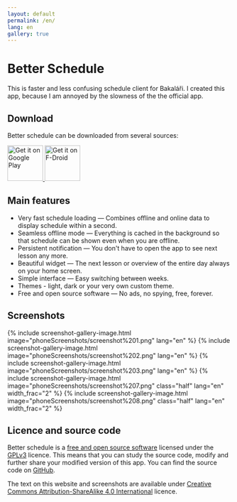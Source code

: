 ```yaml
---
layout: default
permalink: /en/
lang: en
gallery: true
---
```


# Better Schedule

This is faster and less confusing schedule client for Bakaláři. I created this app,
because I am annoyed by the slowness of the the official app.

## Download

Better schedule can be downloaded from several sources:

<a href="https://play.google.com/store/apps/details?id=cz.vitskalicky.lepsirozvrh&utm_source=website&pcampaignid=pcampaignidMKT-Other-global-all-co-prtnr-py-PartBadge-Mar2515-1">
    <img alt='Get it on Google Play' height="80px" src='https://play.google.com/intl/en_us/badges/static/images/badges/en_badge_web_generic.png'/>
</a>
<a href="https://f-droid.org/packages/cz.vitskalicky.lepsirozvrh">
    <img src="https://fdroid.gitlab.io/artwork/badge/get-it-on-en.png" alt="Get it on F-Droid" height="80px">
</a>
<a href="https://github.com/vitSkalicky/lepsi-rozvrh/releases/tag/{{ site.git-tag }}"><i class="svg-icon github" style="height: 80px; width: 80px; background-size: cover;"></i></a>

## Main features

- Very fast schedule loading — Combines offline and online data to display schedule within a second.
- Seamless offline mode — Everything is cached in the background so that schedule can be shown even when you are offline.
- Persistent notification — You don't have to open the app to see next lesson any more.
- Beautiful widget — The next lesson or overview of the entire day always on your home screen.
- Simple interface — Easy switching between weeks.
- Themes - light, dark or your very own custom theme.
- Free and open source software — No ads, no spying, free, forever.

## Screenshots

<p class="gallery-box clearfix">
{% include screenshot-gallery-image.html image="phoneScreenshots/screenshot%201.png" lang="en" %}
{% include screenshot-gallery-image.html image="phoneScreenshots/screenshot%202.png" lang="en" %}
{% include screenshot-gallery-image.html image="phoneScreenshots/screenshot%203.png" lang="en" %}
{% include screenshot-gallery-image.html image="phoneScreenshots/screenshot%207.png" class="half" lang="en" width_frac="2" %}
{% include screenshot-gallery-image.html image="phoneScreenshots/screenshot%208.png" class="half" lang="en" width_frac="2" %}
</p>

## Licence and source code

Better schedule is a [free and open source software](https://en.wikipedia.org/wiki/Free_software) licensed under the [GPLv3](https://www.gnu.org/licenses/gpl-3.0.en.html) licence. This means that you can study the source code, modify and further share your modified version of this app. You can find the source code on [GitHub](https://github.com/vitSkalicky/lepsi-rozvrh).

The text on this website and screenshots are available under [Creative Commons Attribution-ShareAlike 4.0 International](https://creativecommons.org/licenses/by-sa/4.0/) licence.